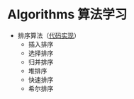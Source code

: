 # Algorithms 算法学习

- 排序算法（[代码实现](./SortingAlgorithms.cpp)）
  - 插入排序
  - 选择排序
  - 归并排序
  - 堆排序
  - 快速排序
  - 希尔排序

